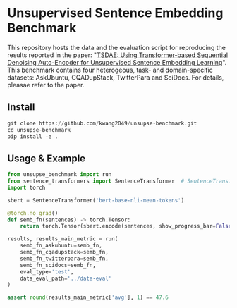 # Unsupervised Sentence Embedding Benchmark
This repository hosts the data and the evaluation script for reproducing the results reported in the paper: "[TSDAE: Using Transformer-based Sequential Denoising Auto-Encoder for Unsupervised Sentence Embedding Learning](https://arxiv.org/abs/2104.06979)". This benchmark contains four heterogeous, task- and domain-specific datasets: AskUbuntu, CQADupStack, TwitterPara and SciDocs. For details, pleasae refer to the paper.

## Install
```python
git clone https://github.com/kwang2049/unsupse-benchmark.git
cd unsupse-benchmark
pip install -e .
```

## Usage & Example
```python
from unsupse_benchmark import run
from sentence_transformers import SentenceTransformer  # SentenceTransformer is an awesome library for providing SOTA sentence embedding methods. TSDAE is also integrated into it.
import torch

sbert = SentenceTransformer('bert-base-nli-mean-tokens')

@torch.no_grad()
def semb_fn(sentences) -> torch.Tensor:
    return torch.Tensor(sbert.encode(sentences, show_progress_bar=False))

results, results_main_metric = run(
    semb_fn_askubuntu=semb_fn, 
    semb_fn_cqadupstack=semb_fn,  
    semb_fn_twitterpara=semb_fn, 
    semb_fn_scidocs=semb_fn,
    eval_type='test',
    data_eval_path='../data-eval'
)

assert round(results_main_metric['avg'], 1) == 47.6
```